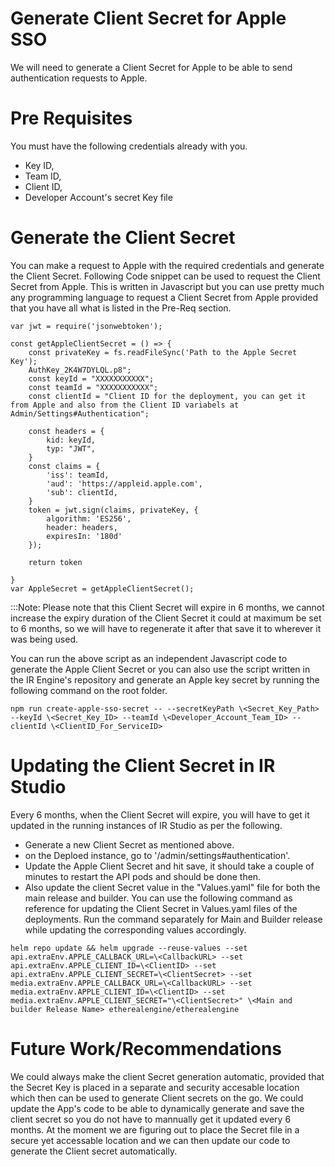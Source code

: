 # Generate Client Secret for Apple SSO

We will need to generate a Client Secret for Apple to be able to send authentication requests to Apple.

# Pre Requisites

You must have the following credentials already with you.

- Key ID,
- Team ID,
- Client ID,
- Developer Account's secret Key file

# Generate the Client Secret

You can make a request to Apple with the required credentials and generate the Client Secret. Following Code snippet can be used to request the Client Secret from Apple. This is written in Javascript but you can use pretty much any programming language to request a Client Secret from Apple provided that you have all what is listed in the Pre-Req section.

```
var jwt = require('jsonwebtoken');

const getAppleClientSecret = () => {
    const privateKey = fs.readFileSync('Path to the Apple Secret Key');
	AuthKey_2K4W7DYLQL.p8";
	const keyId = "XXXXXXXXXXX";
	const teamId = "XXXXXXXXXXX";
	const clientId = "Client ID for the deployment, you can get it from Apple and also from the Client ID variabels at Admin/Settings#Authentication";

	const headers = {
		kid: keyId,
		typ: "JWT",
	}
	const claims = {
		'iss': teamId,
		'aud': 'https://appleid.apple.com',
		'sub': clientId,
	}
	token = jwt.sign(claims, privateKey, {
		algorithm: 'ES256',
		header: headers,
		expiresIn: '180d'
	});

	return token

}
var AppleSecret = getAppleClientSecret();

```

:::Note: Please note that this Client Secret will expire in 6 months, we cannot increase the expiry duration of the Client Secret it could at maximum be set to 6 months, so we will have to regenerate it after that save it to wherever it was being used.

You can run the above script as an independent Javascript code to generate the Apple Client Secret or you can also use the script written in the IR Engine's repository and generate an Apple key secret by running the following command on the root folder.

```
npm run create-apple-sso-secret -- --secretKeyPath \<Secret_Key_Path>  --keyId \<Secret_Key_ID> --teamId \<Developer_Account_Team_ID> --clientId \<ClientID_For_ServiceID>
```

# Updating the Client Secret in IR Studio

Every 6 months, when the Client Secret will expire, you will have to get it updated in the running instances of IR Studio as per the following.

- Generate a new Client Secret as mentioned above.
- on the Deploed instance, go to '/admin/settings#authentication'.
- Update the Apple Client Secret and hit save, it should take a couple of minutes to restart the API pods and should be done then.
- Also update the client Secret value in the "Values.yaml" file for both the main release and builder. You can use the following command as reference for updating the Client Secret in Values.yaml files of the deployments. Run the command separately for Main and Builder release while updating the corresponding values accordingly.
 
```
helm repo update && helm upgrade --reuse-values --set api.extraEnv.APPLE_CALLBACK_URL=\<CallbackURL> --set api.extraEnv.APPLE_CLIENT_ID=\<ClientID> --set api.extraEnv.APPLE_CLIENT_SECRET=\<ClientSecret> --set media.extraEnv.APPLE_CALLBACK_URL=\<CallbackURL> --set media.extraEnv.APPLE_CLIENT_ID=\<ClientID> --set media.extraEnv.APPLE_CLIENT_SECRET="\<ClientSecret>" \<Main and builder Release Name> etherealengine/etherealengine
```

# Future Work/Recommendations

We could always make the client Secret generation automatic, provided that the Secret Key is placed in a separate and security accesable location which then can be used to generate Client secrets on the go. We could update the App's code to be able to dynamically generate and save the client secret so you do not have to mannually get it updated every 6 months. At the moment we are figuring out to place the Secret file in a secure yet accessable location and we can then update our code to generate the Client secret automatically.
